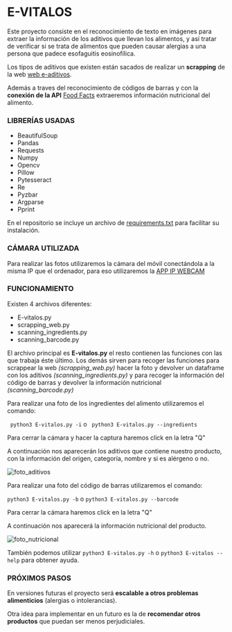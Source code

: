 # E-VITALOS


Este proyecto consiste en el reconocimiento de texto en imágenes para extraer la información de los aditivos que llevan los alimentos, y así tratar de verificar si se trata de alimentos que pueden causar alergias a una persona que padece esofaguitis eosinofílica.

Los tipos de aditivos que existen están sacados de realizar un **scrapping** de la web [web e-aditivos](https://e-aditivos.com/).

Además a traves del reconocimiento de códigos de barras y con la **conexión de la API** [Food Facts](https://world.openfoodfacts.org/data) extraeremos información nutricional del alimento.



### LIBRERÍAS USADAS

- BeautifulSoup
- Pandas
- Requests
- Numpy
- Opencv
- Pillow
- Pytesseract
- Re
- Pyzbar
- Argparse
- Pprint

En el repositorio se incluye un archivo de [requirements.txt](https://github.com/marinapm90/E-vitalos/blob/master/requirements.txt) para facilitar su instalación.

### CÁMARA UTILIZADA

Para realizar las fotos utilizaremos la cámara del móvil conectándola a la misma IP que el ordenador, para eso utilizaremos la [APP IP WEBCAM](https://play.google.com/store/apps/details?id=com.pas.webcam&hl=es)

### FUNCIONAMIENTO

Existen 4 archivos diferentes:

- E-vitalos.py
- scrapping_web.py
- scanning_ingredients.py
- scanning_barcode.py

El archivo principal es **E-vitalos.py** el resto contienen las funciones con las que trabaja éste último.
Los demás sirven para recoger las funciones para scrappear la web *(scrapping_web.py)* hacer la foto y devolver un dataframe con los aditivos *(scanning_ingredients.py)* y para recoger la información del código de barras y devolver la información nutricional *(scanning_barcode.py)*

Para realizar una foto de los ingredientes del alimento utilizaremos el comando:

``` python3 E-vitalos.py -i``` o ``` python3 E-vitalos.py --ingredients```

Para cerrar la cámara y hacer la captura haremos click en la letra "Q" 

A continuación nos aparecerán los aditivos que contiene nuestro producto, con la información del origen, categoría, nombre y si es alérgeno o no.

![foto_aditivos](https://raw.githubusercontent.com/marinapm90/E-vitalos/master/outputs/Screenshot%20from%202019-10-26%2002-35-15.png)



Para realizar una foto del código de barras utilizaremos el comando:

```python3 E-vitalos.py -b```  o ```python3 E-vitalos.py --barcode```

Para cerrar la cámara haremos click en la letra "Q"

A continuación nos aparecerá la información nutricional del producto.

![foto_nutricional](https://raw.githubusercontent.com/marinapm90/E-vitalos/master/outputs/Screenshot%20from%202019-10-26%2002-42-23.png)

También podemos utilizar ```python3 E-vitalos.py -h``` o ```python3 E-vitalos --help``` para obtener ayuda.

### PRÓXIMOS PASOS

En versiones futuras el proyecto será **escalable a otros problemas alimenticios** (alergias o intolerancias).

Otra idea para implementar en un futuro es la de **recomendar otros productos** que puedan ser menos perjudiciales.



